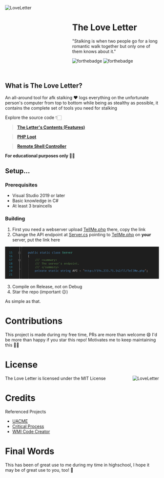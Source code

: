 ﻿﻿<div>
  <img width="220" height="210" align="left" src="https://i.ibb.co/1XbwZfX/image-removebg-preview-5.png" alt="LoveLetter"/>
  <br>
  <h1>The Love Letter</h1>
  <p>"Stalking is when two people go for a long romantic walk together but only one of them knows about it."</p>
</div>

![forthebadge](https://forthebadge.com/images/badges/built-with-love.svg)
![forthebadge](https://forthebadge.com/images/badges/made-with-c-sharp.svg)

<br/>


## What is The Love Letter?
An all-around tool for afk stalking ❤️ logs everything on the unfortunate person's computer from top to bottom while being as stealthy as possible, it contains the complete set of tools you need for stalking

Explore the source code 👇🏻
> [**The Letter's Contents (Features)**](Client/Armitage/README.md)

> [**PHP Loot**](Server/)

> [**Remote Shell Controller**](Controller/)

**For educational purposes only 🤷‍♀️** 
## Setup...
### Prerequisites
- Visual Studio 2019 or later
- Basic knowledge in C#
- At least 3 braincells
### Building
1. First you need a webserver upload [TellMe.php](Server/TellMe.php) there, copy the link
2. Change the API endpoint at [Server.cs](Client/Communication/Server.cs) pointing to [TellMe.php](Server/TellMe.php) on **your** server, put the link here
<p align="center">
 <img src="Repo/Images/0.png"/>
</p>

3. Compile on Release, not on Debug
4. Star the repo (important 😉)

As simple as that.
# Contributions
This project is made during my free time, PRs are more than welcome 😄 I'd be more than happy if you star this repo! Motivates me to keep maintaining this 👍🏻
# License
The Love Letter is licensed under the MIT License
<img height="50" align="right" src="https://upload.wikimedia.org/wikipedia/commons/0/0c/MIT_logo.svg" alt="LoveLetter"/>

# Credits
Referenced Projects 

- [UACME](https://github.com/hfiref0x/UACME)
- [Critical Process](https://github.com/CnAoKip/CriticalProcess)
- [WMI Code Creator](https://www.microsoft.com/en-ph/download/details.aspx?id=8572)

# Final Words
This has been of great use to me during my time in highschool, I hope it may be of great use to you, too! 🥰 